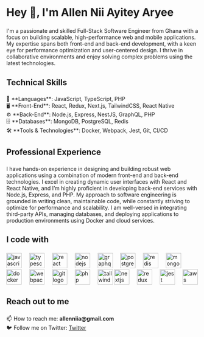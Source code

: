 <h1 align="left">Hey 👋, I'm Allen Nii Ayitey Aryee</h1>

###

<p align="left">I'm a passionate and skilled Full-Stack Software Engineer from Ghana with a focus on building scalable, high-performance web and mobile applications. My expertise spans both front-end and back-end development, with a keen eye for performance optimization and user-centered design. I thrive in collaborative environments and enjoy solving complex problems using the latest technologies.</p>

###

<h2 align="left">Technical Skills</h2>

###

<p align="left">
  🔧 **Languages**: JavaScript, TypeScript, PHP<br>
  🖥️ **Front-End**: React, Redux, Next.js, TailwindCSS, React Native<br>
  ⚙️ **Back-End**: Node.js, Express, NestJS, GraphQL, PHP<br>
  🗄️ **Databases**: MongoDB, PostgreSQL, Redis<br>
  🛠️ **Tools & Technologies**: Docker, Webpack, Jest, Git, CI/CD<br>
</p>

###

<h2 align="left">Professional Experience</h2>

###

<p align="left">
  I have hands-on experience in designing and building robust web applications using a combination of modern front-end and back-end technologies. I excel in creating dynamic user interfaces with React and React Native, and I’m highly proficient in developing back-end services with Node.js, Express, and PHP. My approach to software engineering is grounded in writing clean, maintainable code, while constantly striving to optimize for performance and scalability. I am well-versed in integrating third-party APIs, managing databases, and deploying applications to production environments using Docker and cloud services.
</p>

###

<h2 align="left">I code with</h2>

###

<div align="left">
  <img src="https://cdn.jsdelivr.net/gh/devicons/devicon/icons/javascript/javascript-original.svg" height="40" alt="javascript logo" />
  <img width="12" />
  <img src="https://cdn.jsdelivr.net/gh/devicons/devicon/icons/typescript/typescript-original.svg" height="40" alt="typescript logo" />
  <img width="12" />
  <img src="https://cdn.jsdelivr.net/gh/devicons/devicon/icons/react/react-original.svg" height="40" alt="react logo" />
  <img width="12" />
  <img src="https://cdn.jsdelivr.net/gh/devicons/devicon/icons/nodejs/nodejs-original.svg" height="40" alt="nodejs logo" />
  <img width="12" />
  <img src="https://cdn.jsdelivr.net/gh/devicons/devicon/icons/graphql/graphql-plain-wordmark.svg" height="40" alt="graphql logo" />
  <img width="12" />
  <img src="https://cdn.jsdelivr.net/gh/devicons/devicon/icons/postgresql/postgresql-original-wordmark.svg" height="40" alt="postgresql logo" />
  <img width="12" />
  <img src="https://cdn.jsdelivr.net/gh/devicons/devicon/icons/redis/redis-original-wordmark.svg" height="40" alt="redis logo" />
  <img width="12" />
  <img src="https://cdn.jsdelivr.net/gh/devicons/devicon/icons/mongodb/mongodb-original-wordmark.svg" height="40" alt="mongodb logo" />
  <img width="12" />
  <img src="https://cdn.jsdelivr.net/gh/devicons/devicon/icons/docker/docker-original-wordmark.svg" height="40" alt="docker logo" />
  <img width="12" />
  <img src="https://cdn.jsdelivr.net/gh/devicons/devicon/icons/webpack/webpack-original.svg" height="40" alt="webpack logo" />
  <img width="12" />
  <img src="https://cdn.jsdelivr.net/gh/devicons/devicon/icons/git/git-original-wordmark.svg" height="40" alt="git logo" />
  <img width="12" />
  <img src="https://cdn.jsdelivr.net/gh/devicons/devicon/icons/php/php-original.svg" height="40" alt="php logo" />
  <img width="12" />
  <img src="https://cdn.jsdelivr.net/gh/devicons/devicon/icons/tailwindcss/tailwindcss-original-wordmark.svg" height="40" alt="tailwindcss logo" />
  <img src="https://cdn.jsdelivr.net/gh/devicons/devicon/icons/nextjs/nextjs-original.svg" height="40" alt="nextjs logo" />
  <img width="12" />
  <img src="https://cdn.jsdelivr.net/gh/devicons/devicon/icons/redux/redux-original.svg" height="40" alt="redux logo" />
  <img width="12" />
  <img src="https://cdn.jsdelivr.net/gh/devicons/devicon/icons/jest/jest-plain.svg" height="40" alt="jest logo" />
  <img width="12" />
  <img src="https://cdn.jsdelivr.net/gh/devicons/devicon/icons/amazonwebservices/amazonwebservices-original-wordmark.svg" height="40" alt="aws logo" />
</div>


<h2 align="left">Reach out to me</h2>

###

<p align="left">
  📫 How to reach me: <strong>allenniia@gmail.com</strong><br>
  🐦 Follow me on Twitter: <a href="https://twitter.com/allen_aryee" target="blank">Twitter</a>
</p>
